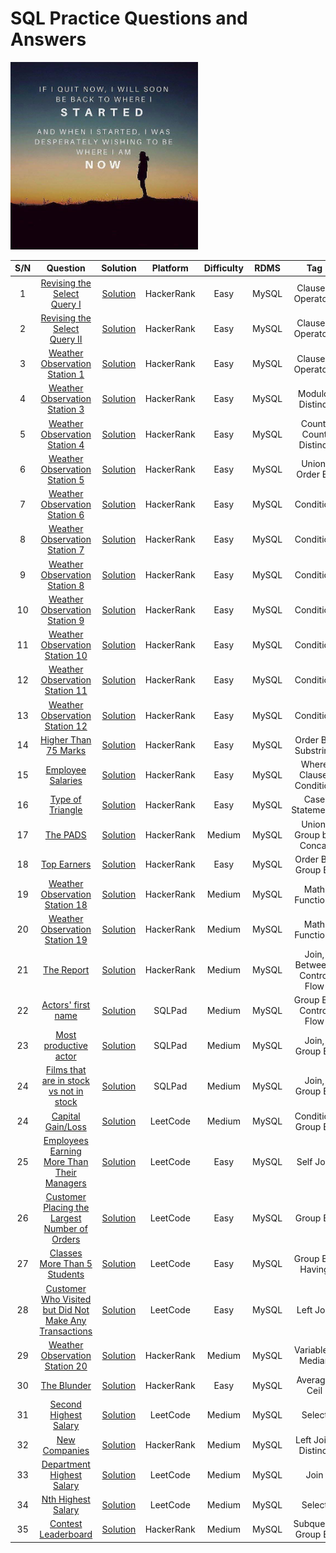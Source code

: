# SQL Practice Questions and Answers
<img src="https://github.com/Oyebamiji-Micheal/SQL-Practice-Questions-and-Answers/blob/main/images/dont_give_up.jpg" width="300" height="300">

| S/N | Question | Solution | Platform | Difficulty | RDMS | Tag |
|:---:|:--------:|:--------:|:--------:|:----------:|:----:|:---:|
|   1       | [Revising the Select Query I](https://www.hackerrank.com/challenges/revising-the-select-query/problem) | [Solution](https://github.com/Oyebamiji-Micheal/SQL-Practice-Questions-and-Answers/blob/main/queries/Revising_the_Select_Query_I.sql) | HackerRank  |   Easy    |   MySQL   |   Clauses, Operators  |
|   2       | [Revising the Select Query II](https://www.hackerrank.com/challenges/revising-the-select-query-2/problem) | [Solution](https://github.com/Oyebamiji-Micheal/SQL-Practice-Questions-and-Answers/blob/main/queries/Revising_the_Select_Query_II.sql) | HackerRank  |   Easy    |   MySQL   |   Clauses, Operators  |
|   3       | [Weather Observation Station 1](https://www.hackerrank.com/challenges/weather-observation-station-1/problem) | [Solution](https://github.com/Oyebamiji-Micheal/SQL-Practice-Questions-and-Answers/blob/main/queries/Weather_Observation_Station_1.sql) | HackerRank  |   Easy    |   MySQL   |   Clauses, Operators  |
|   4       | [Weather Observation Station 3](https://www.hackerrank.com/challenges/weather-observation-station-3/problem) | [Solution](https://github.com/Oyebamiji-Micheal/SQL-Practice-Questions-and-Answers/blob/main/queries/Weather_Observation_Station_3.sql) | HackerRank  |   Easy    |   MySQL   |   Modulo, Distinct  |
|   5       | [Weather Observation Station 4](https://www.hackerrank.com/challenges/weather-observation-station-4/problem) | [Solution](https://github.com/Oyebamiji-Micheal/SQL-Practice-Questions-and-Answers/blob/main/queries/Weather_Observation_Station_4.sql) | HackerRank  |   Easy    |   MySQL   |   Count, Count Distinct  |
|   6       | [Weather Observation Station 5](https://www.hackerrank.com/challenges/weather-observation-station-5/problem) | [Solution](https://github.com/Oyebamiji-Micheal/SQL-Practice-Questions-and-Answers/blob/main/queries/Weather_Observation_Station_5.sql) | HackerRank  |   Easy    |   MySQL   |   Union, Order By |
|   7       | [Weather Observation Station 6](https://www.hackerrank.com/challenges/weather-observation-station-6/problem) | [Solution](https://github.com/Oyebamiji-Micheal/SQL-Practice-Questions-and-Answers/blob/main/queries/Weather_Observation_Station_6.sql) | HackerRank  |   Easy    |   MySQL   |  Condition  |
|   8       | [Weather Observation Station 7](https://www.hackerrank.com/challenges/weather-observation-station-7/problem) | [Solution](https://github.com/Oyebamiji-Micheal/SQL-Practice-Questions-and-Answers/blob/main/queries/Weather_Observation_Station_7.sql) | HackerRank  |   Easy    |   MySQL   |  Condition  |
|   9       | [Weather Observation Station 8](https://www.hackerrank.com/challenges/weather-observation-station-8/problem) | [Solution](https://github.com/Oyebamiji-Micheal/SQL-Practice-Questions-and-Answers/blob/main/queries/Weather_Observation_Station_8.sql) | HackerRank  |   Easy    |   MySQL   |  Condition  |
|   10       | [Weather Observation Station 9](https://www.hackerrank.com/challenges/weather-observation-station-9/problem) | [Solution](https://github.com/Oyebamiji-Micheal/SQL-Practice-Questions-and-Answers/blob/main/queries/Weather_Observation_Station_9.sql) | HackerRank  |   Easy    |   MySQL   |  Condition  |
|   11       | [Weather Observation Station 10](https://www.hackerrank.com/challenges/weather-observation-station-10/problem) | [Solution](https://github.com/Oyebamiji-Micheal/SQL-Practice-Questions-and-Answers/blob/main/queries/Weather_Observation_Station_10.sql) | HackerRank  |   Easy    |   MySQL   |  Condition  |
|   12       | [Weather Observation Station 11](https://www.hackerrank.com/challenges/weather-observation-station-11/problem) | [Solution](https://github.com/Oyebamiji-Micheal/SQL-Practice-Questions-and-Answers/blob/main/queries/Weather_Observation_Station_11.sql) | HackerRank  |   Easy    |   MySQL   |  Condition  |
|   13       | [Weather Observation Station 12](https://www.hackerrank.com/challenges/weather-observation-station-12/problem) | [Solution](https://github.com/Oyebamiji-Micheal/SQL-Practice-Questions-and-Answers/blob/main/queries/Weather_Observation_Station_12.sql) | HackerRank  |   Easy    |   MySQL   |  Condition  |
|   14       | [Higher Than 75 Marks](https://www.hackerrank.com/challenges/more-than-75-marks/problem) | [Solution](https://github.com/Oyebamiji-Micheal/SQL-Practice-Questions-and-Answers/blob/main/queries/Higher_Than_75_Marks.sql) | HackerRank  |   Easy    |   MySQL   |  Order By, Substring  |
|   15       | [Employee Salaries](https://www.hackerrank.com/challenges/salary-of-employees/problem) | [Solution](https://github.com/Oyebamiji-Micheal/SQL-Practice-Questions-and-Answers/blob/main/queries/Employee_Salaries.sql) | HackerRank  |   Easy    |   MySQL   |  Where Clause, Condition  |
|   16       | [Type of Triangle](https://www.hackerrank.com/challenges/what-type-of-triangle/problem) | [Solution](https://github.com/Oyebamiji-Micheal/SQL-Practice-Questions-and-Answers/blob/main/queries/Type_of_Triangle.sql) | HackerRank  |   Easy    |   MySQL   |  Case Statements  |
|   17       | [The PADS](https://www.hackerrank.com/challenges/the-pads/problem) | [Solution](https://github.com/Oyebamiji-Micheal/SQL-Practice-Questions-and-Answers/blob/main/queries/The_PADS.sql) | HackerRank  |   Medium    |   MySQL   |  Union, Group by, Concat  |
|  18       | [Top Earners](https://www.hackerrank.com/challenges/earnings-of-employees/problem) | [Solution](https://github.com/Oyebamiji-Micheal/SQL-Practice-Questions-and-Answers/blob/main/queries/Top_Earners.sql) | HackerRank  |   Easy    |   MySQL   |  Order By, Group By  |
|  19       | [Weather Observation Station 18](https://www.hackerrank.com/challenges/weather-observation-station-18/problem) | [Solution](https://github.com/Oyebamiji-Micheal/SQL-Practice-Questions-and-Answers/blob/main/queries/Weather_Observation_Station_18.sql) | HackerRank  |   Medium    |   MySQL   |  Math Functions  |
|  20       | [Weather Observation Station 19](https://www.hackerrank.com/challenges/weather-observation-station-19/problem) | [Solution](https://github.com/Oyebamiji-Micheal/SQL-Practice-Questions-and-Answers/blob/main/queries/Weather_Observation_Station_19.sql) | HackerRank  |   Medium    |   MySQL   |  Math Functions  |
|  21       | [The Report](https://www.hackerrank.com/challenges/the-report/problem) | [Solution](https://github.com/Oyebamiji-Micheal/SQL-Practice-Questions-and-Answers/blob/main/queries/The_Report.sql) | HackerRank  |   Medium    |   MySQL   |  Join, Between, Control Flow  |
|  22       | [Actors' first name](https://sqlpad.io/questions/13/actors-first-name/) | [Solution](https://github.com/Oyebamiji-Micheal/SQL-Practice-Questions-and-Answers/blob/main/queries/Actors'_first_name.sql) | SQLPad  |   Medium    |   MySQL   |  Group By, Control Flow  |
|  23       | [Most productive actor](https://sqlpad.io/questions/19/most-productive-actor/) | [Solution](https://github.com/Oyebamiji-Micheal/SQL-Practice-Questions-and-Answers/blob/main/queries/Most_productive_actor.sql) | SQLPad  |   Medium    |   MySQL   |  Join, Group By  |
|  24       | [Films that are in stock vs not in stock](https://sqlpad.io/questions/42/films-that-are-in-stock-vs-not-in-stock/) | [Solution](https://github.com/Oyebamiji-Micheal/SQL-Practice-Questions-and-Answers/blob/main/queries/Films_that_are_in_stock_vs_not_in_stock.sql) | SQLPad  |   Medium    |   MySQL   |  Join, Group By  |
|  24       | [Capital Gain/Loss](https://leetcode.com/problems/capital-gainloss/) | [Solution](https://github.com/Oyebamiji-Micheal/SQL-Practice-Questions-and-Answers/blob/main/queries/Capital_Gain_Loss.sql) | LeetCode  |   Medium    |   MySQL   |  Condition Group By  |
|  25       | [Employees Earning More Than Their Managers](https://leetcode.com/problems/employees-earning-more-than-their-managers/) | [Solution](https://github.com/Oyebamiji-Micheal/SQL-Practice-Questions-and-Answers/blob/main/queries/Employees_Earning_More_Than_Their_Managers.sql) | LeetCode  |   Easy    |   MySQL   |  Self Join  |
|  26       | [Customer Placing the Largest Number of Orders](https://leetcode.com/problems/customer-placing-the-largest-number-of-orders/) | [Solution](https://github.com/Oyebamiji-Micheal/SQL-Practice-Questions-and-Answers/blob/main/queries/Customer_Placing_the_Largest_Number_of_Orders.sql) | LeetCode  |   Easy    |   MySQL   |  Group By  |
|  27       | [Classes More Than 5 Students](https://leetcode.com/problems/classes-more-than-5-students/) | [Solution](https://github.com/Oyebamiji-Micheal/SQL-Practice-Questions-and-Answers/blob/main/queries/Classes_More_Than_5_Students.sql) | LeetCode  |   Easy    |   MySQL   |  Group By, Having  |
|  28       | [ Customer Who Visited but Did Not Make Any Transactions](https://leetcode.com/problems/customer-who-visited-but-did-not-make-any-transactions/) | [Solution](https://github.com/Oyebamiji-Micheal/SQL-Practice-Questions-and-Answers/blob/main/queries/Customer_Who_Visited_but_Did_Not_Make_Any_Transactions.sql) | LeetCode  |   Easy    |   MySQL   |  Left Join  |
|  29       | [Weather Observation Station 20](https://www.hackerrank.com/challenges/weather-observation-station-20/problem) | [Solution](https://github.com/Oyebamiji-Micheal/SQL-Practice-Questions-and-Answers/blob/main/queries/Weather_Observation_Station_20.sql) | HackerRank  |   Medium    |   MySQL   |  Variables, Median  |
|  30       | [The Blunder](https://www.hackerrank.com/challenges/the-blunder/problem) | [Solution](https://github.com/Oyebamiji-Micheal/SQL-Practice-Questions-and-Answers/blob/main/queries/The_Blunder.sql) | HackerRank  |   Easy    |   MySQL   |  Average, Ceil  |
|  31       | [Second Highest Salary](https://leetcode.com/problems/second-highest-salary/) | [Solution](https://github.com/Oyebamiji-Micheal/SQL-Practice-Questions-and-Answers/blob/main/queries/Second_Highest_Salary.sql/) | LeetCode  |   Medium    |   MySQL   |  Select  |
|  32       | [New Companies](https://www.hackerrank.com/challenges/the-company/problem) | [Solution](https://github.com/Oyebamiji-Micheal/SQL-Practice-Questions-and-Answers/blob/main/queries/New_Companies.sql) | HackerRank  |   Medium    |   MySQL   |  Left Join, Distinct  |
|  33       | [Department Highest Salary](https://leetcode.com/problems/department-highest-salary/) | [Solution](https://github.com/Oyebamiji-Micheal/SQL-Practice-Questions-and-Answers/blob/main/queries/Department_Highest_Salary.sql) | LeetCode  |   Medium    |   MySQL   |  Join  |
|  34       | [Nth Highest Salary](https://leetcode.com/problems/nth-highest-salary/) | [Solution](https://github.com/Oyebamiji-Micheal/SQL-Practice-Questions-and-Answers/blob/main/queries/Nth_Highest_Salary.sql) | LeetCode  |   Medium    |   MySQL   |  Select  |
|  35       | [Contest Leaderboard](https://www.hackerrank.com/challenges/contest-leaderboard/problem) | [Solution](https://github.com/Oyebamiji-Micheal/SQL-Practice-Questions-and-Answers/blob/main/queries/Contest_Leaderboard.sql) | HackerRank  |   Medium    |   MySQL   |  Subquery, Group By  |